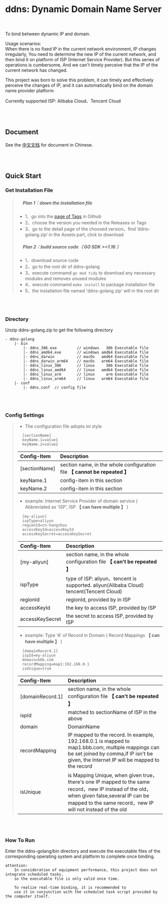 # ddns: Dynamic Domain Name Server


<br/><br/>
To bind between dynamic IP and domain.

Usage scenarios:  
When there is no fixed IP in the current network environment, IP changes irregularly, You need to determine the new IP of the current network, and then bind it on platform of ISP (Internet Service Provider).
But this series of operations is cumbersome, And we can't timely perceive that the IP of the current network has changed.

This project was born to solve this problem, it can timely and effectively perceive the changes of IP, and it can automatically bind on the domain name provider platform.

Currently supported ISP: Alibaba Cloud、Tencent Cloud

<br/><br/>
## Document

See the [中文文档](./README_CN.md) for document in Chinese.


<br/><br/>
## Quick Start

### Get Installation File

>##### &nbsp;&nbsp;&nbsp;&nbsp;&nbsp;Plan 1：down the installation file
>
> - 1、go into the [page of Tags](https://github.com/jnan806/ddns-golang/tags) in Github 
> - 2、choose the version you needed in the Releases or Tags
> - 3、go to the detail page of the choosed version，find ’ddns-golang.zip‘ in the Assets part, click to download  
>
>##### &nbsp;&nbsp;&nbsp;&nbsp;&nbsp;Plan 2：build source code（ GO SDK >=1.16 ）
>
> - 1、download source code
> - 2、go to the root dir of ddns-golang 
> - 3、execute commamd ```go mod tidy``` to download any necessary modules and removes unused modules 
> - 4、execute commamd ```make install``` to package installation file
> - 5、the installation file named 'ddns-golang.zip' will in the root dir


<br/><br/>
### Directory
   Unzip ddns-golang.zip to get the following directory

    - ddns-golang
        |- bin
            |- ddns_386.exe         // windows   386 Executable file
            |- ddns_amd64.exe       // windows amd64 Executable file
            |- ddns_darwin          // macOs   amd64 Executable file
            |- ddns_darwin_arm64    // macOs   arm64 Executable file
            |- ddns_linux_386       // linux     386 Executable file
            |- ddns_linux_amd64     // linux   amd64 Executable file
            |- ddns_linux_arm       // linux     arm Executable file
            |- ddns_linux_arm64     // linux   arm64 Executable file
        |- conf
            |- ddns.conf  // config file


<br/><br/>
### Config Settings
> - The configuration file adopts ini style
>```
>   [sectionName]
>   keyName.1=value1
>   keyName.2=value2
>```
>  | Config-Item   | Description
>  | :---          | :---
>  | [sectionName] | section name, in the whole configuration file **【 cannot be repeated 】**
>  | keyName.1     | config-item in this section
>  | keyName.2     | config-item in this section
>
> - example: Internet Service Provider of domain service ( Abbreviated as 'ISP', ISP **【 can have multiple 】** )
>```
>   [my-aliyun] 
>   ispType=aliyun
>   regionId=cn-hangzhou
>   accessKeyId=accessKeyId
>   accessKeySecret=accessKeySecret
>```
>  | Config-Item     | Description
>  | :---            | :---
>  | [my-aliyun]     | section name, in the whole configuration file **【 can't be repeated 】**
>  | ispType         | type of ISP: aliyun、tencent is supported. aliyun(Alibaba Cloud) tencent(Tencent Cloud)
>  | regionId        | regionId, provided by in ISP
>  | accessKeyId     | the key to access ISP, provided by ISP
>  | accessKeySecret | the secret to access ISP, provided by ISP
>
> - example: Type 'A' of Record in Domain ( Record Mappings **【 can have multiple 】** )
>```
>   [domainRecord.1]
>   ispId=my-aliyun
>   domain=bbb.com
>   recordMapping=map1:192.168.0.1
>   isUnique=true
>```
>  | Config-Item      | Description
>  | :---             | :---
>  | [domainRecord.1] |  section name, in the whole configuration file **【 can't be repeated 】**
>  | ispId            |  matched to sectionName of ISP in the above 
>  | domain           |  DomainName
>  | recordMapping    |  IP mapped to the record. In example, 192.168.0.1 is mapped to map1.bbb.com, multiple mappings can be set joined by comma,if IP isn't be given, the Internet IP will be mapped to the record
>  | isUnique         |  is Mapping Unique, when given true，there's one IP mapped to the same record，new IP instead of the old，when given false,several IP can be mapped to the same record，new IP will not instead  of the old



<br/><br/>
### How To Run
Enter the ddns-golang/bin directory and execute the executable files of the corresponding operating system and platform to complete once binding.
```
attention: 
    In consideration of equipment performance, this project does not integrate scheduled tasks, 
    so the executable file is only valid once time.
    
    To realize real-time binding, it is recommended to 
    use it in conjunction with the scheduled task script provided by the computer itself.
```
